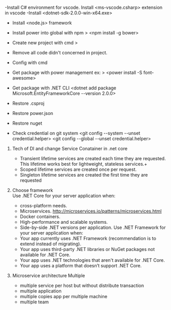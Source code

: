 -Install C# environment for vscode. Install <ms-vscode.csharp> extension in vscode
-Install <dotnet-sdk-2.0.0-win-x64.exe>
- Install <node.js> framework
- Install power into global with npm > <npm install -g bower>
- Create new project with cmd > <dotnet new projectname>
- Remove all code didn't concerned in project.
- Config with <bower init> cmd
- Get package with power management ex: > <power install -S font-awesome>
- Get package with .NET CLI <dotnet add package Microsoft.EntityFrameworkCore --version 2.0.0>

- Restore .csproj <dotnet restore>
- Restore power.json <power restore>
- Restore nuget <nuget restore>

- Check credential on git system 
    <git config --system --unset credential.helper>
    <git config --global --unset credential.helper>

1. Tech of DI and change Service Conatainer in .net core
    - Transient lifetime services are created each time they are requested. This lifetime works best for lightweight, stateless services.+
    - Scoped lifetime services are created once per request.
    - Singleton lifetime services are created the first time they are requested 

2. Choose framework  
    Use .NET Core for your server application when:
    - cross-platform needs.
    - Microservices. <http://microservices.io/patterns/microservices.html>
    - Docker containers.
    - High-performance and scalable systems.
    - Side-by-side .NET versions per application.
    Use .NET Framework for your server application when:
    - Your app currently uses .NET Framework (recommendation is to extend instead of migrating).
    - Your app uses third-party .NET libraries or NuGet packages not available for .NET Core.
    - Your app uses .NET technologies that aren't available for .NET Core.
    - Your app uses a platform that doesn’t support .NET Core.
3. Microservice architecture
    Multiple
    - multiple service per host but without distribute transaction
    - multiple application
    - multiple copies app per multiple machine
    - multiple team
    